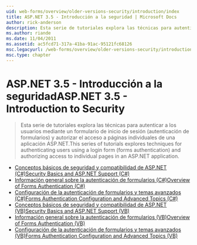 ```yaml
---
uid: web-forms/overview/older-versions-security/introduction/index
title: ASP.NET 3.5 - Introducción a la seguridad | Microsoft Docs
author: rick-anderson
description: Esta serie de tutoriales explora las técnicas para autenticar a los usuarios mediante un formulario de inicio de sesión (autenticación de formularios) y autorizar el acceso a páginas individuales de...
ms.author: riande
ms.date: 11/04/2011
ms.assetid: ac5fcd71-317a-41ba-91ac-95121fc68126
msc.legacyurl: /web-forms/overview/older-versions-security/introduction
msc.type: chapter
---
```

<a name="aspnet-35---introduction-to-security"></a><span data-ttu-id="8204a-103">ASP.NET 3.5 - Introducción a la seguridad</span><span class="sxs-lookup"><span data-stu-id="8204a-103">ASP.NET 3.5 - Introduction to Security</span></span>
====================
> <span data-ttu-id="8204a-104">Esta serie de tutoriales explora las técnicas para autenticar a los usuarios mediante un formulario de inicio de sesión (autenticación de formularios) y autorizar el acceso a páginas individuales de una aplicación ASP.NET.</span><span class="sxs-lookup"><span data-stu-id="8204a-104">This series of tutorials explores techniques for authenticating users using a login form (forms authentication) and authorizing access to individual pages in an ASP.NET application.</span></span>


- [<span data-ttu-id="8204a-105">Conceptos básicos de seguridad y compatibilidad de ASP.NET (C#)</span><span class="sxs-lookup"><span data-stu-id="8204a-105">Security Basics and ASP.NET Support (C#)</span></span>](security-basics-and-asp-net-support-cs.md)
- [<span data-ttu-id="8204a-106">Información general sobre la autenticación de formularios (C#)</span><span class="sxs-lookup"><span data-stu-id="8204a-106">Overview of Forms Authentication (C#)</span></span>](an-overview-of-forms-authentication-cs.md)
- [<span data-ttu-id="8204a-107">Configuración de la autenticación de formularios y temas avanzados (C#)</span><span class="sxs-lookup"><span data-stu-id="8204a-107">Forms Authentication Configuration and Advanced Topics (C#)</span></span>](forms-authentication-configuration-and-advanced-topics-cs.md)
- [<span data-ttu-id="8204a-108">Conceptos básicos de seguridad y compatibilidad de ASP.NET (VB)</span><span class="sxs-lookup"><span data-stu-id="8204a-108">Security Basics and ASP.NET Support (VB)</span></span>](security-basics-and-asp-net-support-vb.md)
- [<span data-ttu-id="8204a-109">Información general sobre la autenticación de formularios (VB)</span><span class="sxs-lookup"><span data-stu-id="8204a-109">Overview of Forms Authentication (VB)</span></span>](an-overview-of-forms-authentication-vb.md)
- [<span data-ttu-id="8204a-110">Configuración de la autenticación de formularios y temas avanzados (VB)</span><span class="sxs-lookup"><span data-stu-id="8204a-110">Forms Authentication Configuration and Advanced Topics (VB)</span></span>](forms-authentication-configuration-and-advanced-topics-vb.md)
